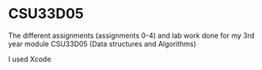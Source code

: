 # CSU33D05

The different assignments (assignments 0-4) and lab work done for my 3rd year module CSU33D05 (Data structures and Algorithms)

I used Xcode

